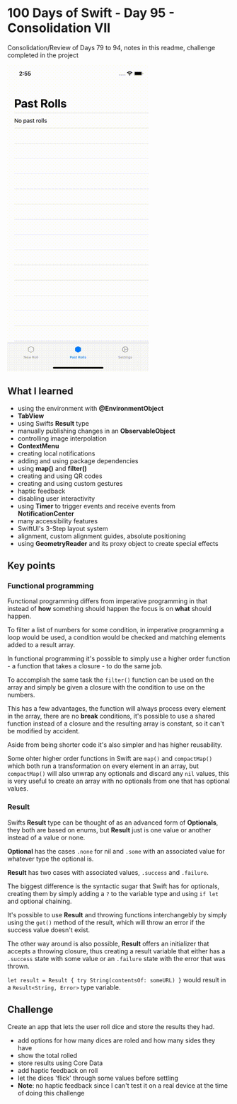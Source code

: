 # 100 Days of Swift - Day 95 - Consolidation VII
Consolidation/Review of Days 79 to 94, notes in this readme, challenge completed in the project

![App gif](iRoll.gif)


## What I learned
- using the environment with **@EnvironmentObject**
- **TabView**
- using Swifts **Result** type
- manually publishing changes in an __ObservableObject__
- controlling image interpolation
- **ContextMenu**
- creating local notifications
- adding and using package dependencies
- using **map()** and **filter()**
- creating and using QR codes
- creating and using custom gestures
- haptic feedback
- disabling user interactivity
- using **Timer** to trigger events and receive events from **NotificationCenter**
- many accessibility features
- SwiftUI's 3-Step layout system
- alignment, custom alignment guides, absolute positioning
- using **GeometryReader** and its proxy object to create special effects

## Key points
### Functional programming
Functional programming differs from imperative programming in that instead of __how__ something should happen the focus is on __what__ should happen.

To filter a list of numbers for some condition, in imperative programming a loop would be used, a condition would be checked and matching elements added to a result array.

In functional programming it's possible to simply use a higher order function - a function that takes a closure - to do the same job.

To accomplish the same task the `filter()` function can be used on the array and simply be given a closure with the condition to use on the numbers.

This has a few advantages, the function will always process every element in the array, there are no __break__ conditions, it's possible to use a shared function instead of a closure and the resulting array is constant, so it can't be modified by accident.

Aside from being shorter code it's also simpler and has higher reusability.

Some ohter higher order functions in Swift are `map()` and `compactMap()` which both run a transformation on every element in an array, but `compactMap()` will also unwrap any optionals and discard any `nil` values, this is very useful to create an array with no optionals from one that has optional values.

### Result
Swifts **Result** type can be thought of as an advanced form of **Optionals**, they both are based on enums, but **Result** just is one value or another instead of a value or none.

**Optional** has the cases `.none` for nil and `.some` with an associated value for whatever type the optional is.

**Result** has two cases with associated values, `.success` and `.failure`.

The biggest difference is the syntactic sugar that Swift has for optionals, creating them by simply adding a `?` to the variable type and using `if let` and optional chaining.

It's possible to use **Result** and throwing functions interchangebly by simply using the `get()` method of the result, which will throw an error if the success value doesn't exist.

The other way around is also possible, **Result** offers an initializer that accepts a throwing closure, thus creating a result variable that either has a `.success` state with some value or an `.failure` state with the error that was thrown.

`let result = Result { try String(contentsOf: someURL) }` would result in a `Result<String, Error>` type variable.

## Challenge
Create an app that lets the user roll dice and store the results they had.
- add options for how many dices are roled and how many sides they have
- show the total rolled
- store results using Core Data
- add haptic feedback on roll
- let the dices 'flick' through some values before settling
- **Note**: no haptic feedback since I can't test it on a real device at the time of doing this challenge
